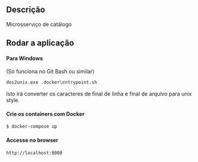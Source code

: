 ## Descrição

Microsserviço de catálogo

## Rodar a aplicação

#### Para Windows

(Só funciona no Git Bash ou similar)
```bash
dos2unix.exe .docker\entrypoint.sh
```
Isto irá converter os caracteres de final de linha e final de arquivo para unix style.

#### Crie os containers com Docker

```bash
$ docker-compose up
```

#### Accesse no browser

```
http://localhost:8000
```
